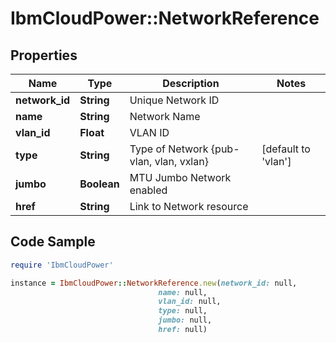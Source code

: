 # IbmCloudPower::NetworkReference

## Properties

Name | Type | Description | Notes
------------ | ------------- | ------------- | -------------
**network_id** | **String** | Unique Network ID | 
**name** | **String** | Network Name | 
**vlan_id** | **Float** | VLAN ID | 
**type** | **String** | Type of Network {pub-vlan, vlan, vxlan} | [default to &#39;vlan&#39;]
**jumbo** | **Boolean** | MTU Jumbo Network enabled | 
**href** | **String** | Link to Network resource | 

## Code Sample

```ruby
require 'IbmCloudPower'

instance = IbmCloudPower::NetworkReference.new(network_id: null,
                                 name: null,
                                 vlan_id: null,
                                 type: null,
                                 jumbo: null,
                                 href: null)
```


